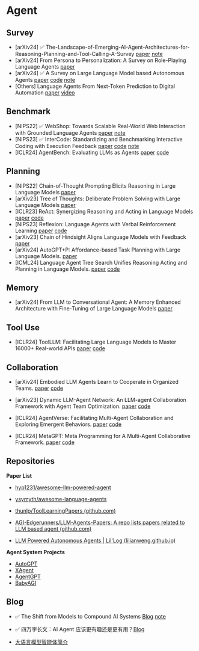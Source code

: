 # Agent
## Survey
- [arXiv24] ✅ The-Landscape-of-Emerging-AI-Agent-Architectures-for-Reasoning-Planning-and-Tool-Calling-A-Survey  [paper](https://arxiv.org/abs/2404.11584)  [note](../../../Notes/Arxiv/2024/The-Landscape-of-Emerging-AI-Agent-Architectures-for-Reasoning-Planning-and-Tool-Calling-A-Survey.md)
- [arXiv24] From Persona to Personalization: A Survey on Role-Playing Language Agents [paper](https://arxiv.org/abs/2404.18231) 
- [arXiv24] ✅ A Survey on Large Language Model based Autonomous Agents [paper](https://arxiv.org/abs/2308.11432) [code](https://github.com/Paitesanshi/LLM-Agent-Survey) [note](../../../Notes/Arxiv/2024/A-Survey-on-Large-Language-Model-based-Autonomous-Agents.md)
- [Others] Language Agents From Next-Token Prediction to Digital Automation [paper](https://ysymyth.github.io/papers/Dissertation-finalized.pdf) [video](https://www.bilibili.com/video/BV1zz421m7gV/)

## Benchmark
- [NIPS22] ✅ WebShop: Towards Scalable Real-World Web Interaction with Grounded Language Agents [paper](https://arxiv.org/abs/2207.01206) [note](../../../Notes/Conference/NIPS22/WebShop-Towards-Scalable-Real-World-Web-Interaction-with-Grounded-Language-Agents.md)
- [NIPS23] ✅ InterCode: Standardizing and Benchmarking Interactive Coding with Execution Feedback [paper](https://arxiv.org/abs/2306.14898) [code](https://github.com/princeton-nlp/intercode) [note](../../../Notes/Conference/NIPS23/InterCode-Standardizing-and-Benchmarking-Interactive-Coding-with-Execution-Feedback.md)
- [ICLR24] AgentBench: Evaluating LLMs as Agents [paper](https://arxiv.org/abs/2308.03688) [code](https://github.com/THUDM/AgentBench)
## Planning
- [NIPS22] Chain-of-Thought Prompting Elicits Reasoning in Large Language Models [paper](https://arxiv.org/abs/2201.11903)
- [arXiv23] Tree of Thoughts: Deliberate Problem Solving with Large Language Models [paper](https://arxiv.org/abs/2305.10601)
- [ICLR23] ReAct: Synergizing Reasoning and Acting in Language Models [paper](https://arxiv.org/abs/2210.03629) [code](https://github.com/ysymyth/ReAct)
- [NIPS23] Reflexion: Language Agents with Verbal Reinforcement Learning [paper](https://arxiv.org/abs/2303.11366) [code](https://github.com/noahshinn/reflexion)
- [arXiv23] Chain of Hindsight Aligns Language Models with Feedback [paper](https://arxiv.org/abs/2302.02676)
- [arXiv24] AutoGPT+P: Affordance-based Task Planning with Large Language Models. [paper](https://arxiv.org/abs/2402.10778)
- [ICML24] Language Agent Tree Search Unifies Reasoning Acting and Planning in Language Models. [paper](https://arxiv.org/abs/2310.04406) [code](https://github.com/andyz245/LanguageAgentTreeSearch)

## Memory
- [arXiv24] From LLM to Conversational Agent: A Memory Enhanced Architecture with Fine-Tuning of Large Language Models [paper](https://arxiv.org/abs/2401.02777)

## Tool Use
- [ICLR24] ToolLLM: Facilitating Large Language Models to Master 16000+ Real-world APIs [paper](https://arxiv.org/abs/2307.16789) [code](https://github.com/OpenBMB/ToolBench)
## Collaboration
- [arXiv24] Embodied LLM Agents Learn to Cooperate in Organized Teams. [paper](https://arxiv.org/abs/2403.12482)  [code](https://github.com/tobeatraceur/Organized-LLM-Agents)
- [arXiv23] Dynamic LLM-Agent Network: An LLM-agent Collaboration Framework with Agent Team Optimization. [paper](https://arxiv.org/abs/2310.02170) [code](https://github.com/SALT-NLP/DyLAN)

- [ICLR24] AgentVerse: Facilitating Multi-Agent Collaboration and Exploring Emergent Behaviors. [paper](https://arxiv.org/abs/2308.10848) [code](https://github.com/OpenBMB/AgentVerse/)

- [ICLR24] MetaGPT: Meta Programming for A Multi-Agent Collaborative Framework. [paper](https://arxiv.org/abs/2308.00352) [code](https://github.com/geekan/MetaGPT)

## Repositories
**Paper List**
- [hyp1231/awesome-llm-powered-agent](https://github.com/hyp1231/awesome-llm-powered-agent)

- [ysymyth/awesome-language-agents](https://github.com/ysymyth/awesome-language-agents)

- [thunlp/ToolLearningPapers (github.com)](https://github.com/thunlp/ToolLearningPapers)
- [AGI-Edgerunners/LLM-Agents-Papers: A repo lists papers related to LLM based agent (github.com)](https://github.com/AGI-Edgerunners/LLM-Agents-Papers)
- [LLM Powered Autonomous Agents | Lil'Log (lilianweng.github.io)](https://lilianweng.github.io/posts/2023-06-23-agent/)

**Agent System Projects**
- [AutoGPT](https://github.com/Significant-Gravitas/AutoGPT)
- [XAgent](https://github.com/OpenBMB/XAgent)
- [AgentGPT](https://github.com/reworkd/AgentGPT)
- [BabyAGI](https://github.com/yoheinakajima/babyagi)

## Blog
- ✅ The Shift from Models to Compound AI Systems [Blog](http://bair.berkeley.edu/blog/2024/02/18/compound-ai-systems/) [note](../../../Notes/Blog/2024/The-Shift-from-Models-to-Compound-AI-Systems.md)

- ✅ 四万字长文：AI Agent 应该更有趣还是更有用？[Blog](https://01.me/2024/03/ai-agents-entertaining-or-useful/) 

- [大语言模型智能体简介](https://www.promptingguide.ai/zh/research/llm-agents)

